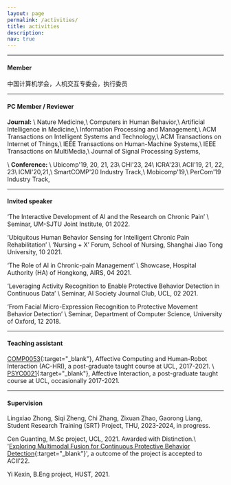 ```yaml
---
layout: page
permalink: /activities/
title: activities
description:
nav: true
---
```

---

#### Member
中国计算机学会，人机交互专委会，执行委员

---

#### PC Member / Reviewer
**Journal:**
\\
Nature Medicine,\\
Computers in Human Behavior,\\
Artificial Intelligence in Medicine,\\
Information Processing and Management,\\
ACM Transactions on Intelligent Systems and Technology,\\
ACM Transactions on Internet of Things,\\
IEEE Transactions on Human-Machine Systems,\\
IEEE Transactions on MultiMedia,\\
Journal of Signal Processing Systems,

\\
**Conference:**
\\
Ubicomp'19, 20, 21, 23\\
CHI'23, 24\\
ICRA'23\\
ACII'19, 21, 22, 23\\
ICMI'20,21,\\
SmartCOMP'20 Industry Track,\\
Mobicomp'19,\\
PerCom'19 Industry Track,

---

#### Invited speaker
‘The Interactive Development of AI and the Research on Chronic Pain’ \\
Seminar, UM-SJTU Joint Institute, 01 2022.

‘Ubiquitous Human Behavior Sensing for Intelligent Chronic Pain Rehabilitation’ \\
‘Nursing + X’ Forum, School of Nursing, Shanghai Jiao Tong University, 10 2021.

‘The Role of AI in Chronic-pain Management’ \\
Showcase, Hospital Authority (HA) of Hongkong, AIRS, 04 2021.

‘Leveraging Activity Recognition to Enable Protective Behavior Detection in Continuous Data’ \\
Seminar, AI Society Journal Club, UCL, 02 2021.

‘From Facial Micro-Expression Recognition to Protective Movement Behavior Detection’ \\
Seminar, Department of Computer Science, University of Oxford, 12 2018.

---

#### Teaching assistant
[COMP0053](https://www.ucl.ac.uk/module-catalogue/modules/affective-computing-and-human-robot-interaction/COMP0053){:target="\_blank"}, Affective Computing and Human-Robot Interaction (AC-HRI), a post-graduate taught course at UCL, 2017-2021.
\\
[PSYC0021](https://www.ucl.ac.uk/module-catalogue/modules/affective-interaction/PSYC0021){:target="\_blank"}, Affective Interaction, a post-graduate taught course at UCL, occasionally 2017-2021.

---

#### Supervision
Lingxiao Zhong, Siqi Zheng, Chi Zhang, Zixuan Zhao, Gaorong Liang, Student Research Training (SRT) Project, THU, 2023-2024, in progress.

Cen Guanting, M.Sc project, UCL, 2021. Awarded with Distinction.\\
'[Exploring Multimodal Fusion for Continuous Protective Behavior Detection](https://wangchongyang.ai/assets/pdf/Exploring_Multimodal_Fusion_for_Protective_Behavior_Detection_in_Continuous_Data_ACII2022.pdf){:target="\_blank"}', a outcome of the project is accepted to ACII'22.

Yi Kexin, B.Eng project, HUST, 2021.
